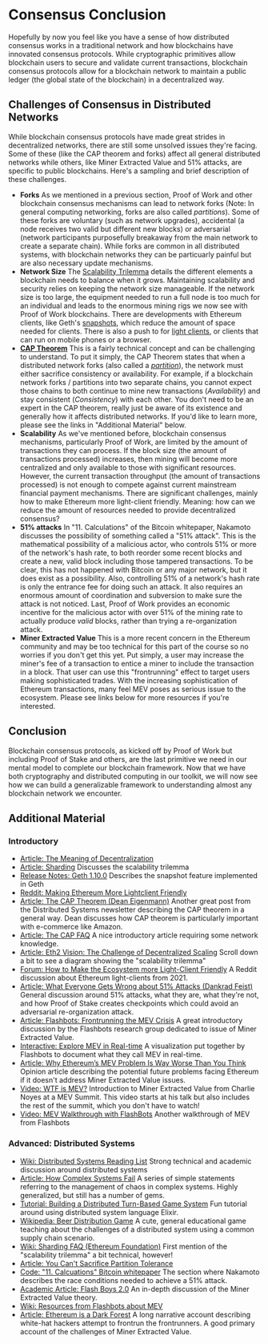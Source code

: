   Consensus Conclusion
====================

  Hopefully by now you feel like you have a sense of how distributed consensus works in a traditional network and how blockchains have innovated consensus protocols. While cryptographic primitives allow blockchain users to secure and validate current transactions, blockchain consensus protocols allow for a blockchain network to maintain a public ledger (the global state of the blockchain) in a decentralized way.

 Challenges of Consensus in Distributed Networks
-----------------------------------------------

 While blockchain consensus protocols have made great strides in decentralized networks, there are still some unsolved issues they're facing. Some of these (like the CAP theorem and forks) affect all general distributed networks while others, like Miner Extracted Value and 51% attacks, are specific to public blockchains. Here's a sampling and brief description of these challenges.

 * **Forks** As we mentioned in a previous section, Proof of Work and other blockchain consensus mechanisms can lead to network forks (Note: In general computing networking, forks are also called *partitions*). Some of these forks are voluntary (such as network upgrades), accidental (a node receives two valid but different new blocks) or adversarial (network participants purposefully breakaway from the main network to create a separate chain). While forks are common in all distributed systems, with blockchain networks they can be particuarly painful but are also necessary update mechanisms.
* **Network Size** The [Scalability Trilemma](https://vitalik.ca/general/2021/04/07/sharding.html) details the different elements a blockchain needs to balance when it grows. Maintaining scalability and security relies on keeping the network size manageable. If the network size is too large, the equipment needed to run a full node is too much for an individual and leads to the enormous mining rigs we now see with Proof of Work blockchains. There are developments with Ethereum clients, like Geth's [snapshots](https://blog.ethereum.org/2021/03/03/geth-v1-10-0/), which reduce the amount of space needed for clients. There is also a push to for [light clients,](https://www.reddit.com/r/ethereum/comments/m0tqz5/making_the_ecosystem_more_lightclient_friendly/) or clients that can run on mobile phones or a browser.
* **[CAP Theorem](https://en.wikipedia.org/wiki/CAP_theorem)** This is a fairly technical concept and can be challenging to understand. To put it simply, the CAP Theorem states that when a distributed network forks (also called a *[partition](https://en.wikipedia.org/wiki/Network_partition)*), the network must either sacrifice consistency or availability. For example, if a blockchain network forks / partitions into two separate chains, you cannot expect those chains to both continue to mine new transactions (*Availability*) and stay consistent (*Consistency*) with each other. You don't need to be an expert in the CAP theorem, really just be aware of its existence and generally how it affects distributed networks. If you'd like to learn more, please see the links in "Additional Material" below.
* **Scalability** As we've mentioned before, blockchain consensus mechanisms, particularly Proof of Work, are limited by the amount of transactions they can process. If the block size (the amount of transactions processed) increases, then mining will become more centralized and only available to those with significant resources. However, the current transaction throughput (the amount of transactions processed) is not enough to compete against current mainstream financial payment mechanisms. There are significant challenges, mainly how to make Ethereum more light-client friendly. Meaning: how can we reduce the amount of resources needed to provide decentralized consensus?
* **51% attacks** In "11. Calculations" of the Bitcoin whitepaper, Nakamoto discusses the possibility of something called a "51% attack". This is the mathematical possibility of a malicious actor, who controls 51% or more of the network's hash rate, to both reorder some recent blocks and create a new, valid block including those tampered transactions. To be clear, this has not happened with Bitcoin or any major network, but it does exist as a possibility. Also, controlling 51% of a network's hash rate is only the entrance fee for doing such an attack. It also requires an enormous amount of coordination and subversion to make sure the attack is not noticed. Last, Proof of Work provides an economic incentive for the malicious actor with over 51% of the mining rate to actually produce *valid* blocks, rather than trying a re-organization attack.
* **Miner Extracted Value** This is a more recent concern in the Ethereum community and may be too technical for this part of the course so no worries if you don't get this yet. Put simply, a user may increase the miner's fee of a transaction to entice a miner to include the transaction in a block. That user can use this "frontrunning" effect to target users making sophisticated trades. With the increasing sophistication of Ethereum transactions, many feel MEV poses as serious issue to the ecosystem. Please see links below for more resources if you're interested.

 Conclusion
----------

 Blockchain consensus protocols, as kicked off by Proof of Work but including Proof of Stake and others, are the last primitive we need in our mental model to complete our blockchain framework. Now that we have both cryptography and distributed computing in our toolkit, we will now see how we can build a generalizable framework to understanding almost any blockchain network we encounter.

 Additional Material
-------------------

 ### Introductory

 * [Article: The Meaning of Decentralization](https://medium.com/@VitalikButerin/the-meaning-of-decentralization-a0c92b76a274)
* [Article: Sharding](https://vitalik.ca/general/2021/04/07/sharding.html) Discusses the scalability trilemma
* [Release Notes: Geth 1.10.0](https://blog.ethereum.org/2021/03/03/geth-v1-10-0/) Describes the snapshot feature implemented in Geth
* [Reddit: Making Ethereum More Lightclient Friendly](https://www.reddit.com/r/ethereum/comments/m0tqz5/making_the_ecosystem_more_lightclient_friendly/)
* [Article: The CAP Theorem (Dean Eigenmann)](https://dean.eigenmann.me/blog/2020/02/17/cap-theorem/) Another great post from the Distributed Systems newsletter describing the CAP theorem in a general way. Dean discusses how CAP theorem is particularly important with e-commerce like Amazon.
* [Article: The CAP FAQ](https://www.the-paper-trail.org/page/cap-faq/) A nice introductory article requiring some network knowledge.
* [Article: Eth2 Vision: The Challenge of Decentralized Scaling](https://ethereum.org/en/eth2/vision/) Scroll down a bit to see a diagram showing the "scalability trilemma"
* [Forum: How to Make the Ecosystem more Light-Client Friendly](https://www.reddit.com/r/ethereum/comments/m0tqz5/making_the_ecosystem_more_lightclient_friendly/) A Reddit discussion about Ethereum light-clients from 2021.
* [Article: What Everyone Gets Wrong about 51% Attacks (Dankrad Feist)](https://dankradfeist.de/ethereum/2021/05/20/what-everyone-gets-wrong-about-51percent-attacks.html) General discussion around 51% attacks, what they are, what they're not, and how Proof of Stake creates checkpoints which could avoid an adversarial re-organization attack.
* [Article: Flashbots: Frontrunning the MEV Crisis](https://medium.com/flashbots/frontrunning-the-mev-crisis-40629a613752) A great introductory discussion by the Flashbots research group dedicated to issue of Miner Extracted Value.
* [Interactive: Explore MEV in Real-time](https://explore.flashbots.net/) A visualization put together by Flashbots to document what they call MEV in real-time.
* [Article: Why Ethereum’s MEV Problem Is Way Worse Than You Think](https://www.coindesk.com/ethereum-mev-frontrunning-solutions) Opinion article describing the potential future problems facing Ethereum if it doesn't address Miner Extracted Value issues.
* [Video: WTF is MEV?](https://youtu.be/s3nACF7uVZw?t=405) Introduction to Miner Extracted Value from Charlie Noyes at a MEV Summit. This video starts at his talk but also includes the rest of the summit, which you don't have to watch!
* [Video: MEV Walkthrough with FlashBots](https://www.youtube.com/watch?v=lXq0eU8viFQ) Another walkthrough of MEV from Flashbots

 ### Advanced: Distributed Systems

 * [Wiki: Distributed Systems Reading List](https://dancres.github.io/Pages/) Strong technical and academic discussion around distributed systems
* [Article: How Complex Systems Fail](https://how.complexsystems.fail/) A series of simple statements referring to the management of chaos in complex systems. Highly generalized, but still has a number of gems.
* [Tutorial: Building a Distributed Turn-Based Game System](https://fly.io/blog/building-a-distributed-turn-based-game-system-in-elixir/) Fun tutorial around using distributed system language Elixir.
* [Wikipedia: Beer Distribution Game](https://en.wikipedia.org/wiki/Beer_distribution_game) A cute, general educational game teaching about the challenges of a distributed system using a common supply chain scenario.
* [Wiki: Sharding FAQ (Ethereum Foundation)](https://eth.wiki/sharding/Sharding-FAQs) First mention of the "scalability trilemma" a bit technical, however!
* [Article: You Can't Sacrifice Partition Tolerance](https://codahale.com/you-cant-sacrifice-partition-tolerance/)
* [Code: "11. Calcuations" Bitcoin whitepaper](https://bitcoin.org/bitcoin.pdf) The section where Nakamoto describes the race conditions needed to achieve a 51% attack.
* [Academic Article: Flash Boys 2.0](https://arxiv.org/abs/1904.05234) An in-depth discussion of the Miner Extracted Value theory.
* [Wiki: Resources from Flashbots about MEV](https://github.com/flashbots/pm#resources)
* [Article: Ethereum is a Dark Forest](https://medium.com/@danrobinson/ethereum-is-a-dark-forest-ecc5f0505dff) A long narrative account describing white-hat hackers attempt to frontrun the frontrunners. A good primary account of the challenges of Miner Extracted Value.

 